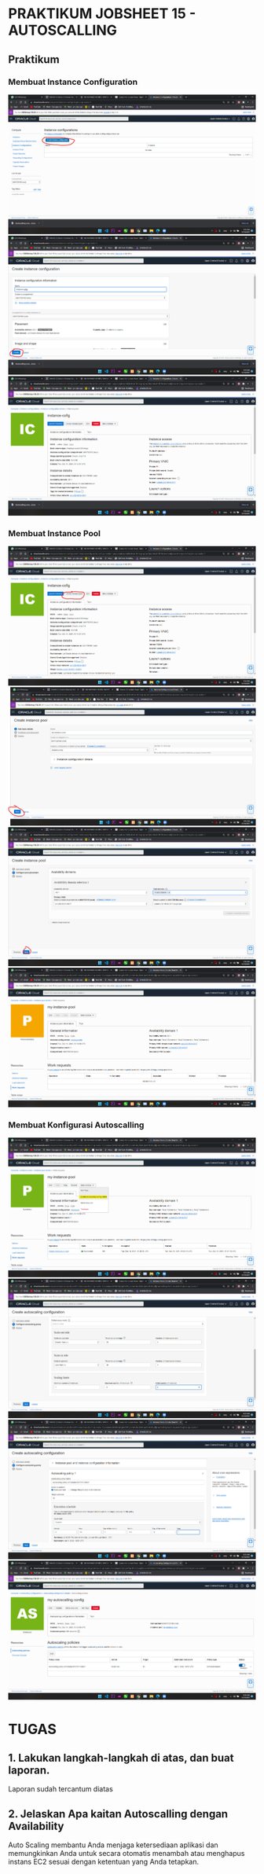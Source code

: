 # PRAKTIKUM JOBSHEET 15 - AUTOSCALLING

## Praktikum
### Membuat Instance Configuration
![Screenshot](img/01.png)
![Screenshot](img/02.png)
![Screenshot](img/03.png)

### Membuat Instance Pool
![Screenshot](img/04.png)
![Screenshot](img/05.png)
![Screenshot](img/06.png)
![Screenshot](img/07.png)

### Membuat Konfigurasi Autoscalling
![Screenshot](img/08.png)
![Screenshot](img/09.png)
![Screenshot](img/10.png)
![Screenshot](img/11.png)


# TUGAS
## 1. Lakukan langkah-langkah di atas, dan buat laporan.
Laporan sudah tercantum diatas
## 2. Jelaskan Apa kaitan Autoscalling dengan Availability
Auto Scaling membantu Anda menjaga ketersediaan aplikasi dan memungkinkan Anda untuk secara otomatis menambah atau menghapus instans EC2 sesuai dengan ketentuan yang Anda tetapkan.
